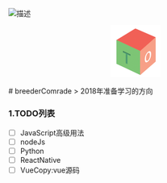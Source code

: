 ![](https://upload.jianshu.io/users/upload_avatars/6912209/51529e8f-3469-41c2-8695-46ab31a4ad5b.png?imageMogr2/auto-orient/strip|imageView2/1/w/96/h/96 '描述')

<p align="center"><img width="100" src="./logo.png" alt="Vue logo"></p>
# breederComrade 
> 2018年准备学习的方向 

### 1.TODO列表
- [ ] JavaScript高级用法
- [ ] nodeJs
- [ ] Python
- [ ] ReactNative
- [ ] VueCopy:vue源码
